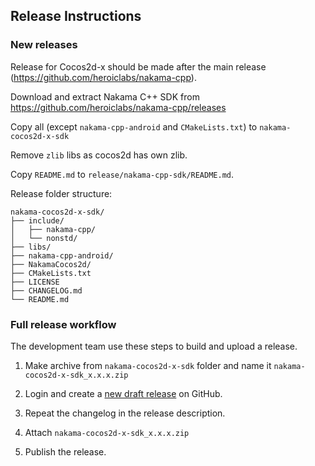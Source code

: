 ## Release Instructions

### New releases

Release for Cocos2d-x should be made after the main release (https://github.com/heroiclabs/nakama-cpp).

Download and extract Nakama C++ SDK from https://github.com/heroiclabs/nakama-cpp/releases

Copy all (except `nakama-cpp-android` and `CMakeLists.txt`) to `nakama-cocos2d-x-sdk`

Remove `zlib` libs as cocos2d has own zlib.

Copy `README.md` to `release/nakama-cpp-sdk/README.md`.

Release folder structure:
```
nakama-cocos2d-x-sdk/
├── include/
│   ├── nakama-cpp/
│   └── nonstd/
├── libs/
├── nakama-cpp-android/
├── NakamaCocos2d/
├── CMakeLists.txt
├── LICENSE
├── CHANGELOG.md
└── README.md
```

### Full release workflow

The development team use these steps to build and upload a release.

1. Make archive from `nakama-cocos2d-x-sdk` folder and name it `nakama-cocos2d-x-sdk_x.x.x.zip`

2. Login and create a [new draft release](https://github.com/heroiclabs/nakama-cocos2d-x/releases/new) on GitHub.

3. Repeat the changelog in the release description.

4. Attach `nakama-cocos2d-x-sdk_x.x.x.zip`

5. Publish the release.
